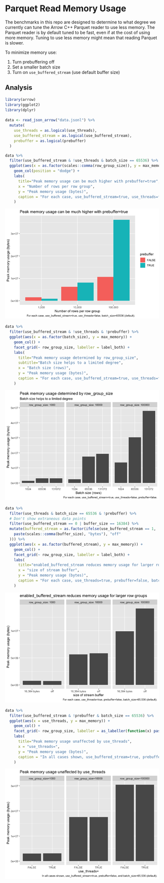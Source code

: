 Parquet Read Memory Usage
================

The benchmarks in this repo are designed to determine to what degree we
currently can tune the Arrow C++ Parquet reader to use less memory. The
Parquet reader is by default tuned to be fast, even if at the cost of
using more memory. Tuning to use less memory might mean that reading
Parquet is slower.

To minimize memory use:

1.  Turn prebuffering off
2.  Set a smaller batch size
3.  Turn on `use_buffered_stream` (use default buffer size)

## Analysis

``` r
library(arrow)
library(ggplot2)
library(dplyr)

data <- read_json_arrow("data.jsonl") %>%
  mutate(
    use_threads = as.logical(use_threads),
    use_buffered_stream = as.logical(use_buffered_stream),
    prebuffer = as.logical(prebuffer)
  )
```

``` r
data %>%
  filter(use_buffered_stream & !use_threads & batch_size == 65536) %>%
  ggplot(aes(x = as.factor(scales::comma(row_group_size)), y = max_memory, fill = prebuffer)) + 
    geom_col(position = "dodge") +
    labs(
      title="Peak memory usage can be much higher with prebuffer=true",
      x = "Number of rows per row group",
      y = "Peak memory usage (bytes)",
      caption = "For each case, use_buffered_stream=true, use_threads=false, batch_size=65536 (default)."
    )
```

![](readme_files/figure-gfm/prebuffer-1.png)

``` r
data %>%
  filter(use_buffered_stream & !use_threads & !prebuffer) %>%
  ggplot(aes(x = as.factor(batch_size), y = max_memory)) + 
    geom_col() +
    facet_grid(~ row_group_size, labeller = label_both) + 
    labs(
      title="Peak memory usage determined by row_group_size",
      subtitle="Batch size helps to a limited degree",
      x = "Batch size (rows)",
      y = "Peak memory usage (bytes)",
      caption = "For each case, use_buffered_stream=true, use_threads=false, prebuffer=false."
    )
```

![](readme_files/figure-gfm/group-size-1.png)

``` r
data %>%
  filter(use_threads & batch_size == 65536 & !prebuffer) %>%
  # Don't show extraneous data points
  filter(use_buffered_stream == 0 | buffer_size == 16384) %>%
  mutate(buffered_stream = as.factor(ifelse(use_buffered_stream == 1, 
    paste(scales::comma(buffer_size), "bytes"), "off"
  ))) %>%
  ggplot(aes(x = as.factor(buffered_stream), y = max_memory)) + 
    geom_col() +
    facet_grid(~ row_group_size, labeller = label_both) + 
    labs(
      title="enabled_buffered_stream reduces memory usage for larger row groups",
      x = "size of stream buffer",
      y = "Peak memory usage (bytes)",
      caption = "For each case, use_threads=true, prebuffer=false, batch_size=65,536 (default)."
    )
```

![](readme_files/figure-gfm/buffered-stream-1.png)

``` r
data %>%
  filter(use_buffered_stream & !prebuffer & batch_size == 65536) %>%
  ggplot(aes(x = use_threads, y = max_memory)) + 
    geom_col() +
    facet_grid(~ row_group_size, labeller = as_labeller(function(x) paste0("row_group_size=", x))) + 
    labs(
      title="Peak memory usage unaffected by use_threads",
      x = "use_threads=",
      y = "Peak memory usage (bytes)",
      caption = "In all cases shown, use_buffered_stream=true, prebuffer=false, and batch_size=65,536 (default)."
    )
```

![](readme_files/figure-gfm/use-threads-1.png)
